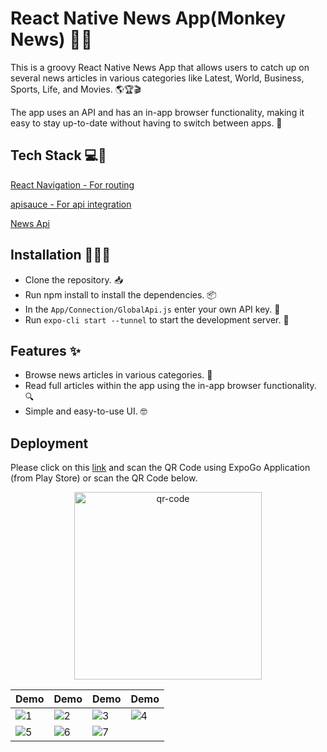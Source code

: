 
# React Native News App(Monkey News) 📰📱

This is a groovy React Native News App that allows users to catch up on several news articles in various categories like Latest, World, Business, Sports, Life, and Movies. 🌎🏆🎬

The app uses an API and has an in-app browser functionality, making it easy to stay up-to-date without having to switch between apps. 🚀

## Tech Stack 💻🚀

[React Navigation - For routing](https://reactnavigation.org/)

[apisauce - For api integration](https://github.com/infinitered/apisauce)

[News Api](https://newsapi.org/)
## Installation 🚀👨‍💻

- Clone the repository. 📥
- Run npm install to install the dependencies. 📦
- In the `App/Connection/GlobalApi.js` enter your own API key. 🔑
- Run `expo-cli start --tunnel` to start the development server. 🚀
## Features ✨
- Browse news articles in various categories. 📰
- Read full articles within the app using the in-app browser functionality. 🔍
- Simple and easy-to-use UI. 🤓
## Deployment
Please click on this [link](https://expo.dev/@utk14/newsapp?serviceType=classic&distribution=expo-go) and scan the QR Code using ExpoGo Application (from Play Store) or scan the QR Code below.

<p align="center">
  <img src="https://github.com/utk145/Monkey_News/assets/122993091/7f058999-65d8-4338-82b7-8932049c712a" alt="qr-code" width="300">
</p>


<!-- 
[Download the app apk](https://expo.dev/artifacts/eas/2Wun1b1EuXWpbhhtJpToJN.apk)
 -->

<div align="center">

| Demo | Demo | Demo | Demo |
| --- | --- | --- | --- |
| ![1](https://github.com/utk145/Monkey_News/assets/122993091/f676e298-d869-4395-9c61-8fe7112b5646) | ![2](https://github.com/utk145/Monkey_News/assets/122993091/8e20ad08-bf77-466d-a60a-68ba2a471dd7) | ![3](https://github.com/utk145/Monkey_News/assets/122993091/71248af4-dc2e-40ae-9df3-5d364a578876) | ![4](https://github.com/utk145/Monkey_News/assets/122993091/b39254da-ff68-466f-aafe-65db74abae29) |
| ![5](https://github.com/utk145/Monkey_News/assets/122993091/5bbeffe9-654d-460c-8ded-d8ece03c0155) | ![6](https://github.com/utk145/Monkey_News/assets/122993091/e2ecab2c-4447-4ce3-a567-99a49076f7fd) | ![7](https://github.com/utk145/Monkey_News/assets/122993091/151dc645-250f-45c3-924c-c05907ab41ef) | |

</div>
